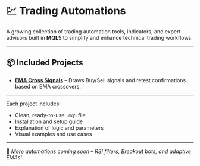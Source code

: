 # 💹 Trading Automations

A growing collection of trading automation tools, indicators, and expert advisors built in **MQL5** to simplify and enhance technical trading workflows.

---

## 📦 Included Projects
- [**EMA Cross Signals**](https://github.com/E2nuu/itunu-automation-portfolio/tree/main/trading-automations/ema-cross-signals) – Draws Buy/Sell signals and retest confirmations based on EMA crossovers.

---

Each project includes:
- Clean, ready-to-use `.mq5` file  
- Installation and setup guide  
- Explanation of logic and parameters  
- Visual examples and use cases  

---

🧠 *More automations coming soon – RSI filters, Breakout bots, and adaptive EMAs!*
